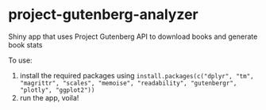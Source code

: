 # project-gutenberg-analyzer
Shiny app that uses Project Gutenberg API to download books and generate book stats

To use:
1. install the required packages using `install.packages(c("dplyr", "tm", "magrittr", "scales", "memoise", "readability", "gutenbergr", "plotly", "ggplot2"))`
2. run the app, voila!
